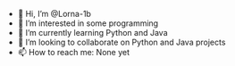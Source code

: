- 👋 Hi, I’m @Lorna-1b
- 👀 I’m interested in some programming
- 🌱 I’m currently learning Python and Java
- 💞️ I’m looking to collaborate on Python and Java projects
- 📫 How to reach me: None yet

<!---
Lorna-1b/Lorna-1b is a ✨ special ✨ repository because its `README.md` (this file) appears on your GitHub profile.
You can click the Preview link to take a look at your changes.
--->
